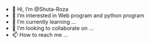 - 👋 Hi, I’m @Shuta-Roza
- 👀 I’m interested in Web program and python program
- 🌱 I’m currently learning ...
- 💞️ I’m looking to collaborate on ...
- 📫 How to reach me ...

<!---
Shuta-Roza/Shuta-Roza is a ✨ special ✨ repository because its `README.md` (this file) appears on your GitHub profile.
You can click the Preview link to take a look at your changes.
--->
